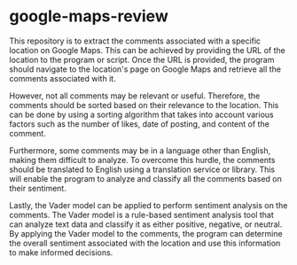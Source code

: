 # google-maps-review

 This repository is to extract the comments associated with a specific location on Google Maps. This can be achieved by providing the URL of the location to the program or script. Once the URL is provided, the program should navigate to the location's page on Google Maps and retrieve all the comments associated with it.

However, not all comments may be relevant or useful. Therefore, the comments should be sorted based on their relevance to the location. This can be done by using a sorting algorithm that takes into account various factors such as the number of likes, date of posting, and content of the comment.

Furthermore, some comments may be in a language other than English, making them difficult to analyze. To overcome this hurdle, the comments should be translated to English using a translation service or library. This will enable the program to analyze and classify all the comments based on their sentiment.

Lastly, the Vader model can be applied to perform sentiment analysis on the comments. The Vader model is a rule-based sentiment analysis tool that can analyze text data and classify it as either positive, negative, or neutral. By applying the Vader model to the comments, the program can determine the overall sentiment associated with the location and use this information to make informed decisions.
